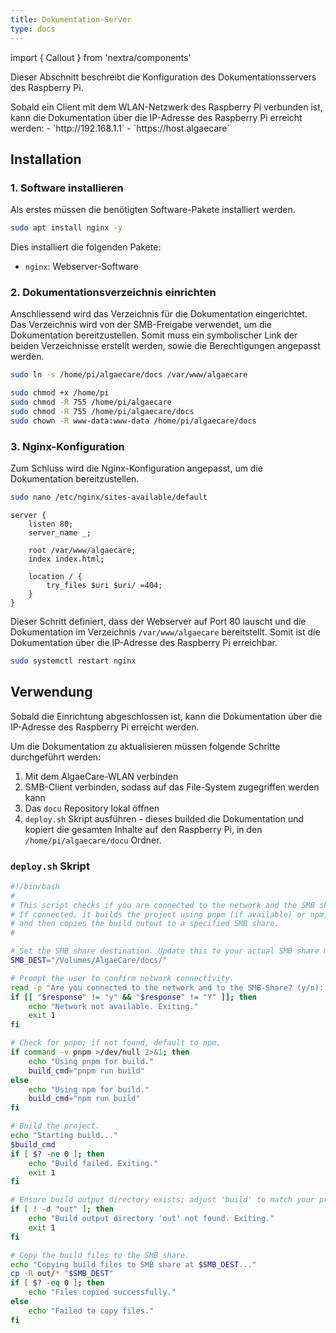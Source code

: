 ```yaml
---
title: Dokumentation-Server
type: docs
---
```

import { Callout } from 'nextra/components'

Dieser Abschnitt beschreibt die Konfiguration des Dokumentationsservers des Raspberry Pi.

<Callout type="info" emoji="">
    Sobald ein Client mit dem WLAN-Netzwerk des Raspberry Pi verbunden ist, kann die Dokumentation über die IP-Adresse des Raspberry Pi erreicht werden:
    - `http://192.168.1.1`
    - `https://host.algaecare`
</Callout>

## Installation

### 1. Software installieren

Als erstes müssen die benötigten Software-Pakete installiert werden.

```bash
sudo apt install nginx -y
```

Dies installiert die folgenden Pakete:
- `nginx`: Webserver-Software

### 2. Dokumentationsverzeichnis einrichten

Anschliessend wird das Verzeichnis für die Dokumentation eingerichtet. Das Verzeichnis wird von der SMB-Freigabe verwendet, um die Dokumentation bereitzustellen. Somit muss ein symbolischer Link der beiden Verzeichnisse erstellt werden, sowie die Berechtigungen angepasst werden.

```bash
sudo ln -s /home/pi/algaecare/docs /var/www/algaecare
```

```bash
sudo chmod +x /home/pi
sudo chmod -R 755 /home/pi/algaecare
sudo chmod -R 755 /home/pi/algaecare/docs
sudo chown -R www-data:www-data /home/pi/algaecare/docs
```

### 3. Nginx-Konfiguration

Zum Schluss wird die Nginx-Konfiguration angepasst, um die Dokumentation bereitzustellen.

```bash
sudo nano /etc/nginx/sites-available/default
```

```nginx
server {
    listen 80;
    server_name _;

    root /var/www/algaecare;
    index index.html;

    location / {
        try_files $uri $uri/ =404;
    }
}
```

Dieser Schritt definiert, dass der Webserver auf Port 80 lauscht und die Dokumentation im Verzeichnis `/var/www/algaecare` bereitstellt. Somit ist die Dokumentation über die IP-Adresse des Raspberry Pi erreichbar.

```bash
sudo systemctl restart nginx
```

## Verwendung

Sobald die Einrichtung abgeschlossen ist, kann die Dokumentation über die IP-Adresse des Raspberry Pi erreicht werden.

Um die Dokumentation zu aktualisieren müssen folgende Schritte durchgeführt werden:
1. Mit dem AlgaeCare-WLAN verbinden
2. SMB-Client verbinden, sodass auf das File-System zugegriffen werden kann
3. Das `docu` Repository lokal öffnen
4. `deploy.sh` Skript ausführen - dieses builded die Dokumentation und kopiert die gesamten Inhalte auf den Raspberry Pi, in den `/home/pi/algaecare/docu` Ordner.

### `deploy.sh` Skript

```bash
#!/bin/bash
#
# This script checks if you are connected to the network and the SMB share is available.
# If connected, it builds the project using pnpm (if available) or npm,
# and then copies the build output to a specified SMB share.
#

# Set the SMB share destination. Update this to your actual SMB share mount point.
SMB_DEST="/Volumes/AlgaeCare/docs/"

# Prompt the user to confirm network connectivity.
read -p "Are you connected to the network and to the SMB-Share? (y/n): " response
if [[ "$response" != "y" && "$response" != "Y" ]]; then
    echo "Network not available. Exiting."
    exit 1
fi

# Check for pnpm; if not found, default to npm.
if command -v pnpm >/dev/null 2>&1; then
    echo "Using pnpm for build."
    build_cmd="pnpm run build"
else
    echo "Using npm for build."
    build_cmd="npm run build"
fi

# Build the project.
echo "Starting build..."
$build_cmd
if [ $? -ne 0 ]; then
    echo "Build failed. Exiting."
    exit 1
fi

# Ensure build output directory exists; adjust 'build' to match your project.
if [ ! -d "out" ]; then
    echo "Build output directory 'out' not found. Exiting."
    exit 1
fi

# Copy the build files to the SMB share.
echo "Copying build files to SMB share at $SMB_DEST..."
cp -R out/* "$SMB_DEST"
if [ $? -eq 0 ]; then
    echo "Files copied successfully."
else
    echo "Failed to copy files."
fi
```